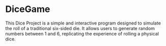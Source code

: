 # DiceGame
This Dice Project is a simple and interactive program designed to simulate the roll of a traditional six-sided die. It allows users to generate random numbers between 1 and 6, replicating the experience of rolling a physical dice. 
